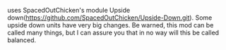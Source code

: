 uses SpacedOutChicken's module Upside down(https://github.com/SpacedOutChicken/Upside-Down.git).
Some upside down units have very big changes. Be warned, this mod can be called many things, but I can assure you that in no way will this be called balanced.
